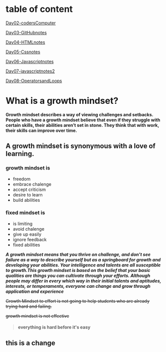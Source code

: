 # table of content

[Day02-codersComputer](https://sarahtek.github.io/reading-notes/codersComputer)

[Day03-GitHubnotes](github.md)

[Day04-HTMLnotes](https://github.com/SarahTek/reading-notes/blob/main/Day04-HTMLnotes.md)

[Day05-Cssnotes](https://github.com/SarahTek/reading-notes/blob/main/Day05-CSSnotes.md)

[Day06-Javascriptnotes](https://github.com/SarahTek/reading-notes/blob/main/Day05-JavascriptNotes.md)

[Day07-javascriptnotes2](https://github.com/SarahTek/reading-notes/blob/main/Day07-javascript.md)

[Day08-OperatorsandLoops](https://github.com/SarahTek/reading-notes/blob/main/Day08-OperatorsandLoops.md)

# What is a growth mindset?

**Growth mindset describes a way of viewing challenges and setbacks. People who have a growth mindset believe that even if they struggle with certain skills, their abilities aren’t set in stone. They think that with work, their skills can improve over time.**

## A growth mindset is synonymous with a love of learning.

### growth mindset is
- freedom
- embrace chalenge
- accept criticism
- desire to learn 
- build abilities

### fixed mindset is
 - is limiting
 - avoid chalenge
 - give up easily
 - ignore feedback
 - fixed abilities
 
 
 ***A growth mindset means that you thrive on challenge, and don’t see failure as a way to describe yourself but as a springboard for growth and developing your abilities. Your intelligence and talents are all susceptible to growth.This growth mindset is based on the belief that your basic qualities are things you can cultivate through your efforts. Although people may differ in every which way in their initial talents and aptitudes, interests, or temperaments, everyone can change and grow through application and experience***

 ~~Growth Mindset to effort is not going to help students who are already trying hard and failing.~~
 
 ~~growth mindset is not effective~~
 
 > #### everything is hard before it's easy



## this is a change